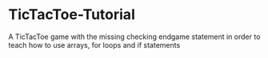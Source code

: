 # TicTacToe-Tutorial
A TicTacToe game with the missing checking endgame statement in order to teach how to use arrays, for loops and if statements
